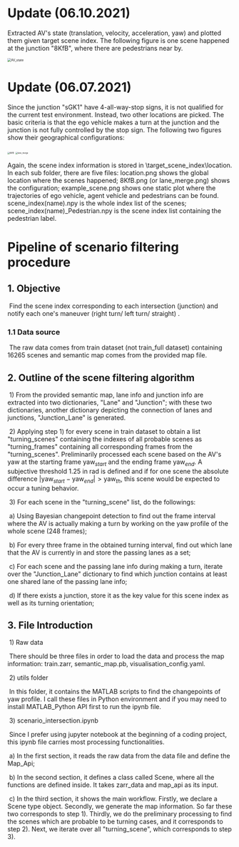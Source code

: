# Update (06.10.2021)

Extracted AV's state (translation, velocity, acceleration, yaw) and plotted them given target scene index. The following figure is one scene happened at the junction "8KfB", where there are pedestrians near by.

<img src="D:\GitHub\Clone\planning\ruixuan\target_scene_index\8KfB\AV_state.png" alt="AV_state" style="zoom:50%;" />

# Update (06.07.2021)

Since the junction "sGK1" have 4-all-way-stop signs, it is not qualified for the current test environment. Instead, two other locations are picked. The basic criteria is that the ego vehicle makes a turn at the junction and the junction is not fully controlled by the stop sign. The following two figures show their geographical configurations:

<img src="D:\GitHub\Clone\planning\ruixuan\target_scene_index\8KfB\8KfB.png" alt="8KfB" style="zoom:30%;" />

<img src="D:\GitHub\Clone\planning\ruixuan\target_scene_index\lane_merge\lane_merge.png" alt="lane_merge" style="zoom:30%;" />

Again, the scene index information is stored in \target_scene_index\location. In each sub folder, there are five files: location.png shows the global location where the scenes happened; 8KfB.png (or lane_merge.png) shows the configuration; example_scene.png shows one static plot where the trajectories of ego vehicle, agent vehicle and pedestrians can be found. scene_index(name).npy is the whole index list of the scenes; scene_index(name)_Pedestrian.npy is the scene index list containing the pedestrian label.

# Pipeline of scenario filtering procedure

## 1. Objective

​	Find the scene index corresponding to each intersection (junction) and notify each one's maneuver (right turn/ left turn/ straight) .

### 1.1 Data source

​	The raw data comes from train dataset (not train_full dataset) containing 16265 scenes and semantic map comes from the provided map file.

## 2. Outline of the scene filtering algorithm

​	1) From the provided semantic map, lane info and junction info are extracted into two dictionaries, "Lane" and "Junction"; with these two dictionaries, another dictionary depicting the connection of lanes and junctions, "Junction_Lane" is generated. 

​	2) Applying step 1) for every scene in train dataset to obtain a list "turning_scenes" containing the indexes of all probable scenes as "turning_frames" containing all corresponding frames from the "turning_scenes".  Preliminarily processed each scene based on the AV's yaw at the starting frame $\text{yaw}_{start}$ and the ending frame $\text{yaw}_{end}$. A subjective threshold 1.25 in rad is defined and if for one scene the absolute difference $|\text{yaw}_{start}-\text{yaw}_{end}| > \text{yaw}_{th}$, this scene would be expected to occur a tuning behavior.

​	3) For each scene in the "turning_scene" list, do the followings:

​		a) Using Bayesian changepoint detection to find out the frame interval where the AV is actually making a turn by working on the yaw profile of the whole scene (248 frames);

​		b)  For every three frame in the obtained turning interval, find out which lane that the AV is currently in and store the passing lanes as a set;

​		c) For each scene and the passing lane info during making a turn, iterate over the "Junction_Lane" dictionary to find which junction contains at least one shared lane of the passing lane info;

​		d) If there exists a junction, store it as the key value for this scene index as well as its turning orientation;

## 3. File Introduction

​	1) Raw data

​		There should be three files in order to load the data and process the map information: train.zarr, semantic_map.pb, visualisation_config.yaml.

​	2) utils folder

​		In this folder, it contains the MATLAB scripts to find the changepoints of yaw profile. I call these files in Python environment and if you may need to install MATLAB_Python API first to run the ipynb file.

​	3) scenario_intersection.ipynb

​		Since I prefer using jupyter notebook at the beginning of a coding project, this ipynb file carries most processing functionalities. 

​		a) In the first section, it reads the raw data from the data file and define the Map_Api;

​		b) In the second section, it defines a class called Scene, where all the functions are defined inside. It takes zarr_data and map_api as its input.

​		c) In the third section, it shows the main workflow. Firstly, we declare a Scene type object. Secondly, we generate the map information. So far these two corresponds to step 1). Thirdly, we do the preliminary processing to find the scenes which are probable to be turning cases, and it corresponds to step 2). Next, we iterate over all "turning_scene", which corresponds to step 3).








